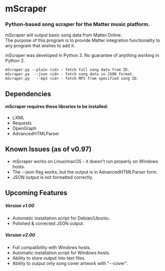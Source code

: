 # mScraper
### Python-based song scraper for the Matter music platform.

mScraper will output basic song data from Matter.Online.  
The purpose of this program is to provide Matter integration functionality to any program that wishes to add it.  

mScraper was developed in Python 3. No guarantee of anything working in Python 2.
```
mScraper.py --plain <id> - fetch full song data from ID.  
mScraper.py  --json <id> - fetch song data in JSON format.  
mScraper.py   --mp3 <id> - fetch MP3 from specified song ID.
```

## Dependencies
#### mScraper requires these libraries to be installed:
* LXML
* Requests
* OpenGraph
* AdvancedHTMLParser

## Known Issues (as of v0.97)
* mScraper works on Linux/macOS - it doesn't run properly on Windows hosts.
* The --json flag works, but the output is in AdvancedHTMLParser form.
* JSON output is not formatted correctly.

## Upcoming Features
##### Version v1.00
* Automatic installation script for Debian/Ubuntu.
* Polished & corrected JSON output.
##### Version v2.00
* Full compatibility with Windows hosts.
* Automatic installation script for Windows hosts.
* Ability to store output into text files.
* Ability to output only song cover artwork with "--cover".

